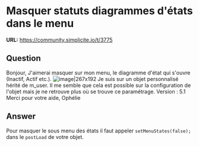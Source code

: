 # Masquer statuts diagrammes d'états dans le menu

**URL:** https://community.simplicite.io/t/3775

## Question
Bonjour, 
J'aimerai masquer sur mon menu, le diagramme d'état qui s'ouvre (Inactif, Actif etc.).
![image|267x192](upload://20ANRTO9oFWKGWr2nqXUmAD3UOG.png)
Je suis sur un objet personnalisé hérité de m_user. 
Il me semble que cela est possible sur la configuration de l'objet mais je ne retrouve plus où se trouve ce paramétrage. 
Version : 5.1
Merci pour votre aide,
Ophélie

## Answer
Pour masquer le sous menu des états il faut appeler `setMenuStates(false);` dans le `postLoad` de votre objet.
